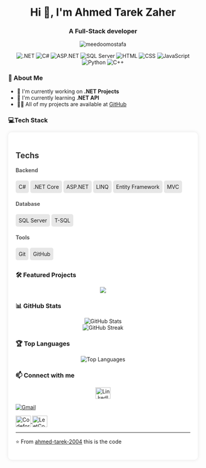 <h1 align="center">Hi 👋, I'm Ahmed Tarek Zaher</h1>
<h3 align="center">A Full-Stack developer</h3>

<p align="center">
  <img src="https://komarev.com/ghpvc/?username=meedoomostafa&label=Profile%20views&color=0e75b6&style=flat" alt="meedoomostafa" />
</p>

<p align="center">
  <img src="https://img.shields.io/badge/.NET-512BD4?style=for-the-badge&logo=dotnet&logoColor=white" alt=".NET" />
  <img src="https://img.shields.io/badge/C%23-239120?style=for-the-badge&logo=c-sharp&logoColor=white" alt="C#" />
  <img src="https://img.shields.io/badge/ASP.NET-5C2D91?style=for-the-badge&logo=dotnet&logoColor=white" alt="ASP.NET">
  <img src="https://img.shields.io/badge/Microsoft%20SQL%20Server-CC2927?style=for-the-badge&logo=microsoft%20sql%20server&logoColor=white" alt="SQL Server" />
  <img src="https://img.shields.io/badge/HTML-E34F26?style=for-the-badge&logo=html5&logoColor=white" alt="HTML">
<img src="https://img.shields.io/badge/CSS-1572B6?style=for-the-badge&logo=css3&logoColor=white" alt="CSS">
<img src="https://img.shields.io/badge/JavaScript-F7DF1E?style=for-the-badge&logo=javascript&logoColor=black" alt="JavaScript">
<img src="https://img.shields.io/badge/Python-3776AB?style=for-the-badge&logo=python&logoColor=white" alt="Python">
  <img src="https://img.shields.io/badge/C++-00599C?style=for-the-badge&logo=c%2b%2b&logoColor=white" alt="C++">
</p>

### 🚀 About Me
- 🔭 I'm currently working on **.NET Projects**
- 🌱 I'm currently learning **.NET API**
- 👨‍💻 All of my projects are available at [GitHub](https://github.com/ahmed-tarek-2004)


### 💻Tech Stack
   <div style="max-width: 600px; margin: auto; background: #fff; padding: 20px; border-radius: 10px; 
                box-shadow: 0 0 10px rgba(0, 0, 0, 0.1);">
        <h2 style="color: #333;">Techs</h2>
     <div style="font-weight: bold; margin-top: 15px; color: #555;">Backend</div>
        <ul style="list-style-type: none; padding: 0;">
            <li style="background: #e7e7e7; margin: 5px 0; padding: 8px; border-radius: 5px; display: inline-block;">C#</li>
            <li style="background: #e7e7e7; margin: 5px 0; padding: 8px; border-radius: 5px; display: inline-block;">.NET Core</li>
            <li style="background: #e7e7e7; margin: 5px 0; padding: 8px; border-radius: 5px; display: inline-block;">ASP.NET</li>
            <li style="background: #e7e7e7; margin: 5px 0; padding: 8px; border-radius: 5px; display: inline-block;">LINQ</li>
            <li style="background: #e7e7e7; margin: 5px 0; padding: 8px; border-radius: 5px; display: inline-block;">Entity Framework</li>
            <li style="background: #e7e7e7; margin: 5px 0; padding: 8px; border-radius: 5px; display: inline-block;">MVC</li>
        </ul>

  <div style="font-weight: bold; margin-top: 15px; color: #555;">Database</div>
        <ul style="list-style-type: none; padding: 0;">
            <li style="background: #e7e7e7; margin: 5px 0; padding: 8px; border-radius: 5px; display: inline-block;">SQL Server</li>
            <li style="background: #e7e7e7; margin: 5px 0; padding: 8px; border-radius: 5px; display: inline-block;">T-SQL</li>
        </ul>
      <div style="font-weight: bold; margin-top: 15px; color: #555;">Tools</div>
        <ul style="list-style-type: none; padding: 0;">
            <li style="background: #e7e7e7; margin: 5px 0; padding: 8px; border-radius: 5px; display: inline-block;">Git</li>
            <li style="background: #e7e7e7; margin: 5px 0; padding: 8px; border-radius: 5px; display: inline-block;">GitHub</li>
        </ul>

### 🛠️ Featured Projects
<div align="center">
<a href="https://github.com/ahmed-tarek-2004/Payment_System">
  <img src="https://github-readme-stats.vercel.app/api/pin/?username=ahmed-tarek-2004&repo=Payment_System&theme=dark" />
</a>
</div>

### 📊 GitHub Stats
<div align="center">
  <img src="https://github-readme-stats.vercel.app/api?username=ahmed-tarek-2004&show_icons=true&theme=dark" alt="GitHub Stats" />
</div>

<div align="center">
  <img src="https://github-readme-streak-stats.herokuapp.com/?user=ahmed-tarek-2004&theme=dark" alt="GitHub Streak" />
</div>

### 🏆 Top Languages
<div align="center">
  <img src="https://github-readme-stats.vercel.app/api/top-langs/?username=ahmed-tarek-2004&layout=compact&theme=dark" alt="Top Languages" />
</div>

### 📫 Connect with me
<p align="center">
  <a href="https://www.linkedin.com/in/ahmed-zaher-62a652255/" target="_blank">
    <img align="center" src="https://raw.githubusercontent.com/rahuldkjain/github-profile-readme-generator/master/src/images/icons/Social/linked-in-alt.svg" alt="LinkedIn" height="30" width="40" />
  </a>

  [![Gmail](https://img.shields.io/badge/Gmail-D14836?style=for-the-badge&logo=gmail&logoColor=white)](mailto:ahmedtarek7580@gmail.com)


  </a>
  <a href="https://codeforces.com/profile/Tarek_Ware" target="_blank">
    <img align="center" src="https://cdn.jsdelivr.net/npm/simple-icons@v3/icons/codeforces.svg" alt="Codeforces" height="30" width="40" />
  </a>
  <a href="https://leetcode.com/u/ahmedtarek756471/" target="_blank">
    <img align="center" src="https://cdn.jsdelivr.net/npm/simple-icons@v3/icons/leetcode.svg" alt="LeetCode" height="30" width="40" />
  </a>
</p>

---
⭐️ From [ahmed-tarek-2004](https://github.com/ahmed-tarek-2004)
this is the code
